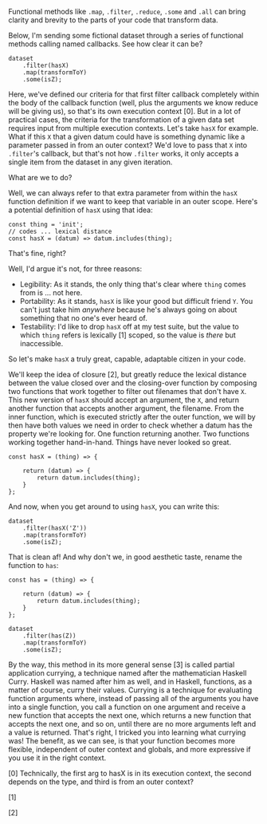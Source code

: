 Functional methods like `.map`, `.filter`, `.reduce`, `.some` and `.all` can bring clarity and brevity to the parts of your code that transform data.

Below, I'm sending some fictional dataset through a series of functional methods calling named callbacks. See how clear it can be?

    dataset
        .filter(hasX)
        .map(transformToY)
        .some(isZ);

Here, we've defined our criteria for that first filter callback completely within the body of the callback function (well, plus the arguments we know reduce will be giving us), so that's its own execution context [0]. But in a lot of practical cases, the criteria for the transformation of a given data set requires input from multiple execution contexts. Let's take `hasX` for example. What if this `X` that a given datum could have is something dynamic like a parameter passed in from an outer context? We'd love to pass that `X` into `.filter`'s callback, but that's not how `.filter` works, it only accepts a single item from the dataset in any given iteration.

What are we to do? 

Well, we can always refer to that extra parameter from within the `hasX` function definition if we want to keep that variable in an outer scope. Here's a potential definition of `hasX` using that idea:

    const thing = 'init';
    // codes ... lexical distance
    const hasX = (datum) => datum.includes(thing);

That's fine, right?

Well, I'd argue it's not, for three reasons:

+ Legibility: As it stands, the only thing that's clear where `thing` comes from is ... not here.
+ Portability: As it stands, `hasX` is like your good but difficult friend `Y`.  You can't just take him *anywhere* because he's always going on about something that no one's ever heard of.
+ Testability: I'd like to drop `hasX` off at my test suite, but the value to which `thing` refers is lexically [1] scoped, so the value is *there* but inaccessible.

So let's make `hasX` a truly great, capable, adaptable citizen in your code.

We'll keep the idea of closure [2], but greatly reduce the lexical distance between the value closed over and the closing-over function by composing two functions that work together to filter out filenames that don't have `X`. This new version of `hasX` should accept an argument, the `X`, and return another function that accepts another argument, the filename. From the inner function, which is executed strictly after the outer function, we will by then have both values we need in order to check whether a datum has the property we're looking for. One function returning another. Two functions working together hand-in-hand. Things have never looked so great.

    const hasX = (thing) => {
       
        return (datum) => {
            return datum.includes(thing);
        }
    };

And now, when you get around to using `hasX`, you can write this:

    dataset
        .filter(hasX('Z'))
        .map(transformToY)
        .some(isZ);

That is clean af! And why don't we, in good aesthetic taste, rename the function to `has`:

    const has = (thing) => {
       
        return (datum) => {
            return datum.includes(thing);
        }
    };

    dataset
        .filter(has(Z))
        .map(transformToY)
        .some(isZ);

By the way, this method in its more general sense [3] is called partial application currying, a technique named after the mathematician Haskell Curry. Haskell was named after him as well, and in Haskell, functions, as a matter of course, curry their values. Currying is a technique for evaluating function arguments where, instead of passing all of the arguments you have into a single function, you call a function on one argument and receive a new function that accepts the next one, which returns a new function that accepts the next one, and so on, until there are no more arguments left and a value is returned. That's right, I tricked you into learning what currying was! The benefit, as we can see, is that your function becomes more flexible, independent of outer context and globals, and more expressive if you use it in the right context. 

[0] Technically, the first arg to hasX is in its execution context, the second depends on the type, and third is from an outer context?

[1]

[2]
